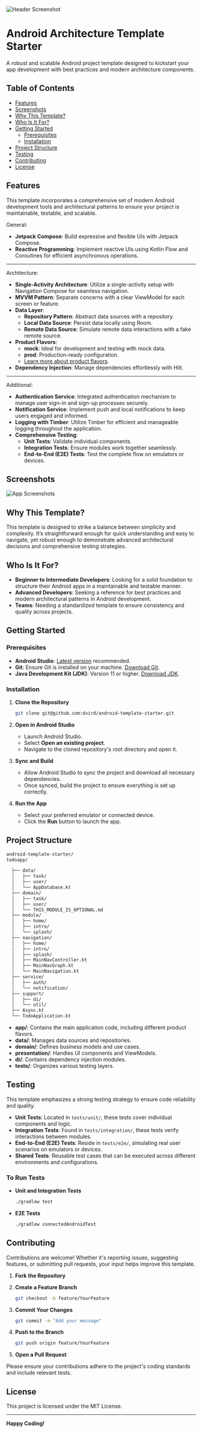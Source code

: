 ![Header Screenshot](screenshots/HEADER.png)

# Android Architecture Template Starter

A robust and scalable Android project template designed to kickstart your app development with best practices and modern architecture components.

## Table of Contents

- [Features](#features)
- [Screenshots](#screenshots)
- [Why This Template?](#why-this-template)
- [Who Is It For?](#who-is-it-for)
- [Getting Started](#getting-started)
  - [Prerequisites](#prerequisites)
  - [Installation](#installation)
- [Project Structure](#project-structure)
- [Testing](#testing)
- [Contributing](#contributing)
- [License](#license)

## Features

This template incorporates a comprehensive set of modern Android development tools and architectural patterns to ensure your project is maintainable, testable, and scalable.

General:
- **Jetpack Compose**: Build expressive and flexible UIs with Jetpack Compose.
- **Reactive Programming**: Implement reactive UIs using Kotlin Flow and Coroutines for efficient asynchronous operations.
-----------
Architecture:
- **Single-Activity Architecture**: Utilize a single-activity setup with Navigation Compose for seamless navigation.
- **MVVM Pattern**: Separate concerns with a clear ViewModel for each screen or feature.
- **Data Layer**:
  - **Repository Pattern**: Abstract data sources with a repository.
  - **Local Data Source**: Persist data locally using Room.
  - **Remote Data Source**: Simulate remote data interactions with a fake remote source.
- **Product Flavors**:
  - **mock**: Ideal for development and testing with mock data.
  - **prod**: Production-ready configuration.
  - [Learn more about product flavors](https://android-developers.googleblog.com/2015/12/leveraging-product-flavors-in-android.html).
- **Dependency Injection**: Manage dependencies effortlessly with Hilt.
-----------
Additional:
- **Authentication Service**: Integrated authentication mechanism to manage user sign-in and sign-up processes securely.
- **Notification Service**: Implement push and local notifications to keep users engaged and informed.
- **Logging with Timber**: Utilize Timber for efficient and manageable logging throughout the application.
- **Comprehensive Testing**:
  - **Unit Tests**: Validate individual components.
  - **Integration Tests**: Ensure modules work together seamlessly.
  - **End-to-End (E2E) Tests**: Test the complete flow on emulators or devices.

## Screenshots

![App Screenshots](screenshots/screenshots.png)

## Why This Template?

This template is designed to strike a balance between simplicity and complexity. It’s straightforward enough for quick understanding and easy to navigate, yet robust enough to demonstrate advanced architectural decisions and comprehensive testing strategies.

## Who Is It For?

- **Beginner to Intermediate Developers**: Looking for a solid foundation to structure their Android apps in a maintainable and testable manner.
- **Advanced Developers**: Seeking a reference for best practices and modern architectural patterns in Android development.
- **Teams**: Needing a standardized template to ensure consistency and quality across projects.

## Getting Started

### Prerequisites

- **Android Studio**: [Latest version](https://developer.android.com/studio) recommended.
- **Git**: Ensure Git is installed on your machine. [Download Git](https://git-scm.com/downloads).
- **Java Development Kit (JDK)**: Version 11 or higher. [Download JDK](https://www.oracle.com/java/technologies/javase-jdk11-downloads.html).

### Installation

1. **Clone the Repository**

    ```bash
    git clone git@github.com:dvird/android-template-starter.git
    ```

2. **Open in Android Studio**

    - Launch Android Studio.
    - Select **Open an existing project**.
    - Navigate to the cloned repository's root directory and open it.

3. **Sync and Build**

    - Allow Android Studio to sync the project and download all necessary dependencies.
    - Once synced, build the project to ensure everything is set up correctly.

4. **Run the App**

    - Select your preferred emulator or connected device.
    - Click the **Run** button to launch the app.

## Project Structure

```bash
android-template-starter/
todoapp/

  ├── data/
  │   ├── task/
  │   ├── user/
  │   └── AppDatabase.kt
  ├── domain/
  │   ├── task/
  │   ├── user/
  │   └── THIS_MODULE_IS_OPTIONAL.md
  ├── module/
  │   ├── home/
  │   ├── intro/
  │   └── splash/
  ├── navigation/
  │   ├── home/
  │   ├── intro/
  │   ├── splash/
  │   ├── MainNavController.kt
  │   ├── MainNavGraph.kt
  │   └── MainNavigation.kt
  ├── service/
  │   ├── auth/
  │   └── notification/
  ├── support/
  │   ├── di/
  │   └── util/
  ├── Async.kt
  └── TodoApplication.kt

```

- **app/**: Contains the main application code, including different product flavors.
- **data/**: Manages data sources and repositories.
- **domain/**: Defines business models and use cases.
- **presentation/**: Handles UI components and ViewModels.
- **di/**: Contains dependency injection modules.
- **tests/**: Organizes various testing layers.

## Testing

This template emphasizes a strong testing strategy to ensure code reliability and quality.

- **Unit Tests**: Located in `tests/unit/`, these tests cover individual components and logic.
- **Integration Tests**: Found in `tests/integration/`, these tests verify interactions between modules.
- **End-to-End (E2E) Tests**: Reside in `tests/e2e/`, simulating real user scenarios on emulators or devices.
- **Shared Tests**: Reusable test cases that can be executed across different environments and configurations.

### To Run Tests

- **Unit and Integration Tests**

    ```bash
    ./gradlew test
    ```

- **E2E Tests**

    ```bash
    ./gradlew connectedAndroidTest
    ```

## Contributing

Contributions are welcome! Whether it's reporting issues, suggesting features, or submitting pull requests, your input helps improve this template.

1. **Fork the Repository**

2. **Create a Feature Branch**

    ```bash
    git checkout -b feature/YourFeature
    ```

3. **Commit Your Changes**

    ```bash
    git commit -m "Add your message"
    ```

4. **Push to the Branch**

    ```bash
    git push origin feature/YourFeature
    ```

5. **Open a Pull Request**

Please ensure your contributions adhere to the project's coding standards and include relevant tests.

## License

This project is licensed under the MIT License.

---

**Happy Coding!**
